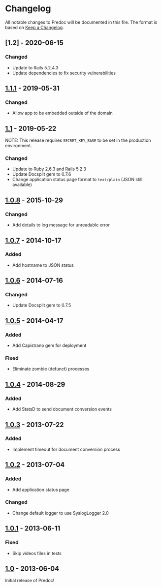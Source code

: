 # Changelog

All notable changes to Predoc will be documented in this file. The format is based on
[Keep a Changelog](https://keepachangelog.com/en/1.0.0/).

## [1.2] - 2020-06-15

### Changed
- Update to Rails 5.2.4.3
- Update dependencies to fix security vulnerabilities

## [1.1.1] - 2019-05-31

### Changed
- Allow app to be embedded outside of the domain

## [1.1] - 2019-05-22

NOTE: This release requires `SECRET_KEY_BASE` to be set in the production environment.

### Changed
- Update to Ruby 2.6.3 and Rails 5.2.3
- Update Docsplit gem to 0.7.6
- Change application status page format to `text/plain` (JSON still available)

## [1.0.8] - 2015-10-29

### Changed
- Add details to log message for unreadable error

## [1.0.7] - 2014-10-17

### Added
- Add hostname to JSON status

## [1.0.6] - 2014-07-16

### Changed
- Update Docsplit gem to 0.7.5

## [1.0.5] - 2014-04-17

### Added
- Add Capistrano gem for deployment

### Fixed
- Eliminate zombie (defunct) processes

## [1.0.4] - 2014-08-29

### Added
- Add StatsD to send document conversion events

## [1.0.3] - 2013-07-22

### Added
- Implement timeout for document conversion process

## [1.0.2] - 2013-07-04

### Added
- Add application status page

### Changed
- Change default logger to use SyslogLogger 2.0

## [1.0.1] - 2013-06-11

### Fixed
- Skip videos files in tests

## [1.0] - 2013-06-04

Initial release of Predoc!

[1.1.1]: https://github.com/sfu/predoc/releases/tag/v1.1.1
[1.1]: https://github.com/sfu/predoc/releases/tag/v1.1
[1.0.8]: https://github.com/sfu/predoc/releases/tag/v1.0.8
[1.0.7]: https://github.com/sfu/predoc/releases/tag/v1.0.7
[1.0.6]: https://github.com/sfu/predoc/releases/tag/v1.0.6
[1.0.5]: https://github.com/sfu/predoc/releases/tag/v1.0.5
[1.0.4]: https://github.com/sfu/predoc/releases/tag/v1.0.4
[1.0.3]: https://github.com/sfu/predoc/releases/tag/v1.0.3
[1.0.2]: https://github.com/sfu/predoc/releases/tag/v1.0.2
[1.0.1]: https://github.com/sfu/predoc/releases/tag/v1.0.1
[1.0]: https://github.com/sfu/predoc/releases/tag/v1.0
